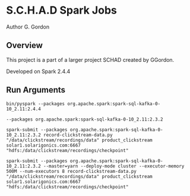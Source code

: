 # S.C.H.A.D Spark Jobs

Author G. Gordon	

## Overview

This project is a part of a larger project SCHAD created by GGordon.

Developed on Spark 2.4.4


## Run Arguments
```
bin/pyspark --packages org.apache.spark:spark-sql-kafka-0-10_2.11:2.4.4
```
```
--packages org.apache.spark:spark-sql-kafka-0-10_2.11:2.3.2
```
```
spark-submit --packages org.apache.spark:spark-sql-kafka-0-10_2.11:2.3.2 record-clickstream-data.py "/data/clickstream/recordings/data" product_clickstream solar1.solarigonics.com:6667 "hdfs:/data/clickstream/recordings/checkpoint"
```

```
spark-submit --packages org.apache.spark:spark-sql-kafka-0-10_2.11:2.3.2 --master=yarn --deploy-mode cluster --executor-memory 500M --num-executors 8 record-clickstream-data.py "/data/clickstream/recordings/data" product_clickstream solar1.solarigonics.com:6667 "hdfs:/data/clickstream/recordings/checkpoint"
```